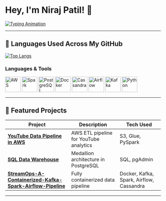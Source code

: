 # Hey, I'm Niraj Patil! 👋

[![Typing Animation](https://readme-typing-svg.demolab.com?font=Fira+Code&weight=600&size=24&duration=3000&pause=500&color=22D3EE&width=500&lines=Data+Engineer;AWS+Enthusiast;SQL+Specialist;PySpark+Developer)](https://git.io/typing-svg)

---

## 🧠 Languages Used Across My GitHub

[![Top Langs](https://github-readme-stats.vercel.app/api/top-langs/?username=yourusername&layout=compact&langs_count=8&theme=tokyonight)](https://github.com/nirajpatil02)

### **Languages & Tools**
<p align="left"> 
  <img src="https://upload.wikimedia.org/wikipedia/commons/9/93/Amazon_Web_Services_Logo.svg" alt="AWS" height="50"/> 
  <img src="https://upload.wikimedia.org/wikipedia/commons/f/f3/Apache_Spark_logo.svg" alt="Spark" height="50"/> 
  <img src="https://upload.wikimedia.org/wikipedia/commons/2/29/Postgresql_elephant.svg" alt="PostgreSQL" height="50"/> 
  <img src="https://upload.wikimedia.org/wikipedia/commons/4/4e/Docker_%28container_engine%29_logo.svg" alt="Docker" height="50"/> 
  <img src="https://upload.wikimedia.org/wikipedia/commons/5/5e/Cassandra_logo.svg" alt="Cassandra" height="50"/> 
  <img src="https://upload.wikimedia.org/wikipedia/commons/d/de/AirflowLogo.png" alt="Airflow" height="50"/> 
  <img src="https://upload.wikimedia.org/wikipedia/commons/0/01/Apache_Kafka_logo.svg" alt="Kafka" height="50"/> 
  <img src="https://upload.wikimedia.org/wikipedia/commons/c/c3/Python-logo-notext.svg" alt="Python" height="50"/>
</p>

---

## 🚀 **Featured Projects**
| Project | Description | Tech Used |
|---------|-------------|-----------|
| **[YouTube Data Pipeline in AWS](https://github.com/nirajpatil02/youtube-DE-analysis)** | AWS ETL pipeline for YouTube analytics | S3, Glue, PySpark |
| **[SQL Data Warehouse](https://github.com/nirajpatil02/sql-data-warehouse-project)** | Medallion architecture in PostgreSQL | SQL, pgAdmin |
| **[StreamOps-A-Containerized-Kafka-Spark-Airflow-Pipeline](https://github.com/nirajpatil02/StreamOps-A-Containerized-Kafka-Spark-Airflow-Pipeline)**| Fully containerized data pipeline | Docker, Kafka, Spark, Airflow, Cassandra |

---
